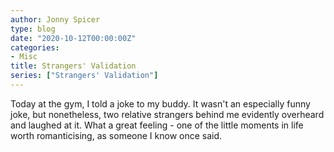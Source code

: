 ```yaml
---
author: Jonny Spicer
type: blog
date: "2020-10-12T00:00:00Z"
categories:
- Misc
title: Strangers' Validation
series: ["Strangers' Validation"]
---
```

Today at the gym, I told a joke to my buddy. It wasn't an especially funny joke, but nonetheless, two relative strangers behind me evidently overheard and laughed at it. What a great
feeling - one of the little moments in life worth romanticising, as someone I know once said.
